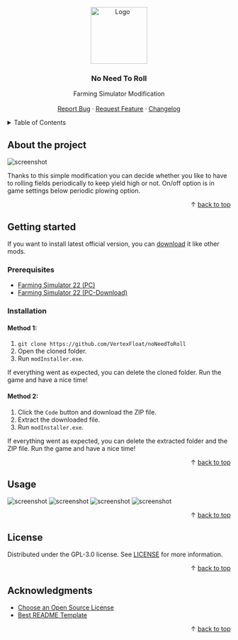 <div id="top"></div>
<br/>
<div align="center">
  <a href="https://github.com/VertexFloat/noNeedToRoll">
    <img src="screenshots/icon.png" alt="Logo" width="128" height="128">
  </a>
  <h3>No Need To Roll</h3>
  <p>
    Farming Simulator Modification
    <br/>
    <br/>
    <a href="https://github.com/VertexFloat/noNeedToRoll/issues">Report Bug</a>
    ·
    <a href="https://github.com/VertexFloat/noNeedToRoll/issues">Request Feature</a>
    ·
    <a href="https://github.com/VertexFloat/noNeedToRoll/blob/main/CHANGELOG.md">Changelog</a>
  </p>
</div>
<details>
  <summary>Table of Contents</summary>
  <ol>
    <li>
      <a href="#about-the-project">About The Project</a>
    </li>
    <li>
      <a href="#getting-started">Getting Started</a>
      <ul>
        <li>
          <a href="#prerequisites">Prerequisites</a>
        </li>
        <li>
          <a href="#installation">Installation</a>
        </li>
      </ul>
    </li>
    <li>
      <a href="#usage">Usage</a>
    </li>
    <li>
      <a href="#license">License</a>
    </li>
    <li>
      <a href="#acknowledgments">Acknowledgments</a>
    </li>
  </ol>
</details>

## About the project

<img src="screenshots/screenShot (1).png" alt="screenshot">

Thanks to this simple modification you can decide whether you like to have to rolling fields periodically to keep yield high or not. On/off option is in game settings below periodic plowing option.

<p align="right">&#x2191 <a href="#top">back to top</a></p>

## Getting started

If you want to install latest official version, you can [download](https://www.farming-simulator.com/mod.php?&mod_id=271962&title=fs2022) it like other mods.
<br/>

### Prerequisites

- [Farming Simulator 22 (PC)](https://www.farming-simulator.com/buy-now.php?platform=pc&code=VertexFloat)
- [Farming Simulator 22 (PC-Download)](https://www.farming-simulator.com/buy-now.php?platform=pcdigital&code=VertexFloat)

### Installation

#### Method 1:

1. `git clone https://github.com/VertexFloat/noNeedToRoll`
2. Open the cloned folder.
3. Run `modInstaller.exe`.

If everything went as expected, you can delete the cloned folder. Run the game and have a nice time!

#### Method 2:

1. Click the `Code` button and download the ZIP file.
2. Extract the downloaded file.
3. Run `modInstaller.exe`.

If everything went as expected, you can delete the extracted folder and the ZIP file. Run the game and have a nice time!

<p align="right">&#x2191 <a href="#top">back to top</a></p>

## Usage

<img src="screenshots/screenShot (2).png" alt="screenshot">
<img src="screenshots/screenShot (3).png" alt="screenshot">
<img src="screenshots/screenShot (4).png" alt="screenshot">
<img src="screenshots/screenShot (5).png" alt="screenshot">

<p align="right">&#x2191 <a href="#top">back to top</a></p>

## License

Distributed under the GPL-3.0 license. See [LICENSE](https://github.com/VertexFloat/noNeedToRoll/blob/main/LICENSE) for more information.

<p align="right">&#x2191 <a href="#top">back to top</a></p>

## Acknowledgments

- [Choose an Open Source License](https://choosealicense.com)
- [Best README Template](https://github.com/othneildrew/Best-README-Template)

<p align="right">&#x2191 <a href="#top">back to top</a></p>
